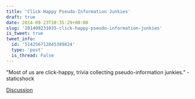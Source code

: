 ```yaml
---
title: 'Click-Happy Pseudo-Information Junkies'
draft: true
date: 2014-09-23T10:35:29+00:00
slug: '201409231035-click-happy-pseudo-information-junkies'
is_tweet: true
tweet_info:
  id: '514256712845389824'
  type: 'post'
  is_thread: False
---
```




"Most of us are click-happy, trivia collecting pseudo-information junkies." -staticshock

[Discussion](https://x.com/sytelus/status/514256712845389824)
